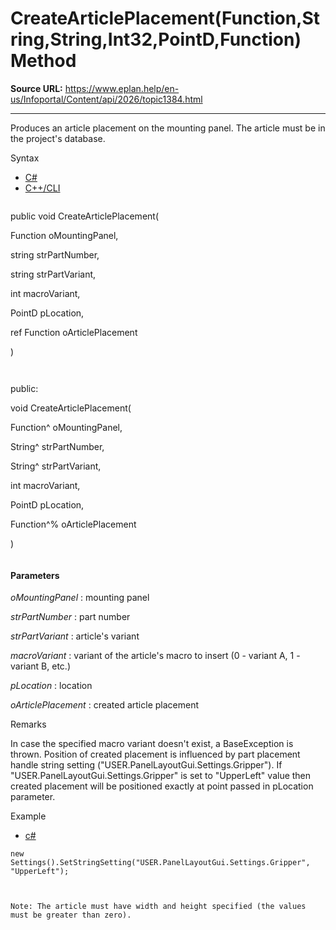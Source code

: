 # CreateArticlePlacement(Function,String,String,Int32,PointD,Function) Method

**Source URL:** https://www.eplan.help/en-us/Infoportal/Content/api/2026/topic1384.html

---

Produces an article placement on the mounting panel. The article must be in the project's database.

Syntax

- [C#](#i-syntax-CS)
- [C++/CLI](#i-syntax-CPP2005)

```
```
public void CreateArticlePlacement( 

   Function oMountingPanel,

   string strPartNumber,

   string strPartVariant,

   int macroVariant,

   PointD pLocation,

   ref Function oArticlePlacement

)
```
```

```
```
public:

void CreateArticlePlacement( 

   Function^ oMountingPanel,

   String^ strPartNumber,

   String^ strPartVariant,

   int macroVariant,

   PointD pLocation,

   Function^% oArticlePlacement

)
```
```

#### Parameters

*oMountingPanel*
:   mounting panel

*strPartNumber*
:   part number

*strPartVariant*
:   article's variant

*macroVariant*
:   variant of the article's macro to insert (0 - variant A, 1 - variant B, etc.)

*pLocation*
:   location

*oArticlePlacement*
:   created article placement

Remarks

In case the specified macro variant doesn't exist, a BaseException is thrown. Position of created placement is influenced by part placement handle string setting ("USER.PanelLayoutGui.Settings.Gripper"). If "USER.PanelLayoutGui.Settings.Gripper" is set to "UpperLeft" value then created placement will be positioned exactly at point passed in pLocation parameter.

Example

- [c#](#i-tab-content-2a9b195d-dc7c-441d-830b-e03e20cd06dc)

```
new Settings().SetStringSetting("USER.PanelLayoutGui.Settings.Gripper", "UpperLeft");



Note: The article must have width and height specified (the values must be greater than zero).
```

